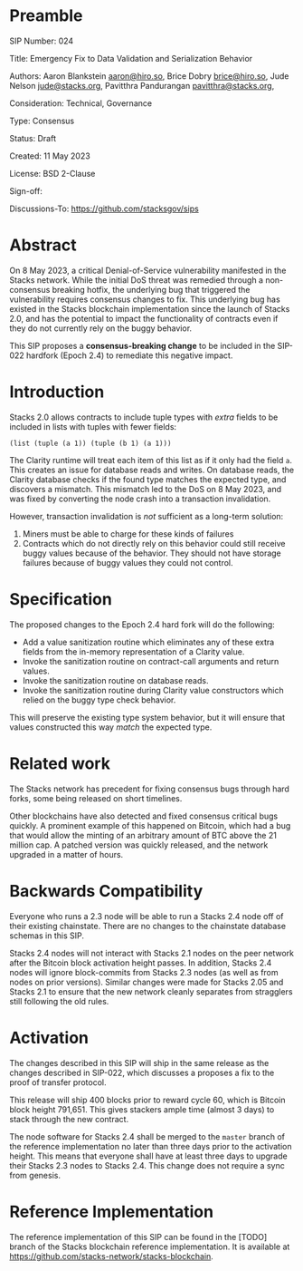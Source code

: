 # Preamble

SIP Number: 024

Title: Emergency Fix to Data Validation and Serialization Behavior

Authors:
    Aaron Blankstein <aaron@hiro.so>,
    Brice Dobry <brice@hiro.so>,
    Jude Nelson <jude@stacks.org>,
    Pavitthra Pandurangan <pavitthra@stacks.org>,

Consideration: Technical, Governance

Type: Consensus

Status: Draft

Created: 11 May 2023

License: BSD 2-Clause

Sign-off: 

Discussions-To: https://github.com/stacksgov/sips

# Abstract

On 8 May 2023, a critical Denial-of-Service vulnerability manifested
in the Stacks network. While the initial DoS threat was remedied
through a non-consensus breaking hotfix, the underlying bug that
triggered the vulnerability requires consensus changes to fix.
This underlying bug has existed in the Stacks blockchain implementation
since the launch of Stacks 2.0, and has the potential to impact the
functionality of contracts even if they do not currently rely on the
buggy behavior.

This SIP proposes a **consensus-breaking change** to be included in
the SIP-022 hardfork (Epoch 2.4) to remediate this negative impact.

# Introduction

Stacks 2.0 allows contracts to include tuple types with _extra_ fields
to be included in lists with tuples with fewer fields:

```clarity
(list (tuple (a 1)) (tuple (b 1) (a 1)))
```

The Clarity runtime will treat each item of this list as if it only
had the field `a`. This creates an issue for database reads and writes.
On database reads, the Clarity database checks if the found type
matches the expected type, and discovers a mismatch. This mismatch
led to the DoS on 8 May 2023, and was fixed by converting the node
crash into a transaction invalidation.

However, transaction invalidation is _not_ sufficient as a long-term
solution:

1. Miners must be able to charge for these kinds of failures
2. Contracts which do not directly rely on this behavior could still
   receive buggy values because of the behavior. They should not
   have storage failures because of buggy values they could not
   control.

# Specification

The proposed changes to the Epoch 2.4 hard fork will do the following:

* Add a value sanitization routine which eliminates any of these extra
  fields from the in-memory representation of a Clarity value.
* Invoke the sanitization routine on contract-call arguments and
  return values.
* Invoke the sanitization routine on database reads.
* Invoke the sanitization routine during Clarity value constructors
  which relied on the buggy type check behavior.

This will preserve the existing type system behavior, but it will ensure
that values constructed this way _match_ the expected type.

# Related work
The Stacks network has precedent for fixing consensus bugs through hard forks, some being released on 
short timelines. 

Other blockchains have also detected and fixed consensus critical bugs quickly. A prominent example of 
this happened on Bitcoin, which had a bug that would allow the minting of an arbitrary amount of BTC 
above the 21 million cap. A patched version was quickly released, and the network upgraded in a 
matter of hours. 

# Backwards Compatibility 
Everyone who runs a 2.3 node will be able to run a Stacks 2.4 node 
off of their existing chainstate. There are no changes to the chainstate database schemas in this SIP.

Stacks 2.4 nodes will not interact with Stacks 2.1 nodes on the peer network after the 
Bitcoin block activation height passes. In addition, Stacks 2.4 nodes
will ignore block-commits from Stacks 2.3 nodes (as well as from nodes on prior versions). 
Similar changes were made for Stacks 2.05 and Stacks 2.1 to ensure that the new network
cleanly separates from stragglers still following the old rules.

# Activation 
The changes described in this SIP will ship in the same release as the changes described in SIP-022, which discusses
a proposes a fix to the proof of transfer protocol.

This release will ship 400 blocks prior to reward cycle 60, which is Bitcoin block height 791,651. 
This gives stackers ample time (almost 3 days) to stack through the new contract. 

The node software for Stacks 2.4 shall be merged to the `master` branch of the
reference implementation no later than three days prior to the activation
height.  This means that everyone shall have at least three days to upgrade
their Stacks 2.3 nodes to Stacks 2.4. This change does not require a sync from genesis.

# Reference Implementation
The reference implementation of this SIP can be found in the
[TODO] branch of the Stacks blockchain reference implementation.  It is available at
https://github.com/stacks-network/stacks-blockchain.